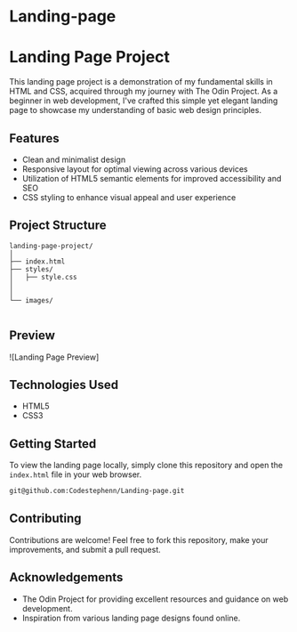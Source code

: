 # Landing-page
# Landing Page Project

This landing page project is a demonstration of my fundamental skills in HTML and CSS, acquired through my journey with The Odin Project. As a beginner in web development, I've crafted this simple yet elegant landing page to showcase my understanding of basic web design principles.

## Features

- Clean and minimalist design
- Responsive layout for optimal viewing across various devices
- Utilization of HTML5 semantic elements for improved accessibility and SEO
- CSS styling to enhance visual appeal and user experience

## Project Structure

```
landing-page-project/
│
├── index.html
├── styles/
│   ├── style.css
│   
│
└── images/
    
```

## Preview

![Landing Page Preview]

## Technologies Used

- HTML5
- CSS3

## Getting Started

To view the landing page locally, simply clone this repository and open the `index.html` file in your web browser.

```bash
git@github.com:Codestephenn/Landing-page.git
```

## Contributing

Contributions are welcome! Feel free to fork this repository, make your improvements, and submit a pull request.


## Acknowledgements

- The Odin Project for providing excellent resources and guidance on web development.
- Inspiration from various landing page designs found online.
